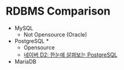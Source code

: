 # RDBMS Comparison

* MySQL
  * Not Opensource (Oracle)
* PostgreSQL
  * 
  * Opensource
  * [네이버 D2: 한눈에 살펴보는 PostgreSQL](https://d2.naver.com/helloworld/227936)
* MariaDB
